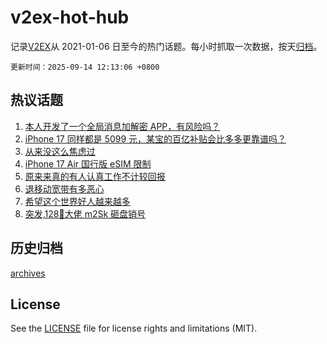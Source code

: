 # v2ex-hot-hub

 记录[V2EX](https://www.v2ex.com/)从 2021-01-06 日至今的热门话题。每小时抓取一次数据，按天[归档](archives)。

`更新时间：2025-09-14 12:13:06 +0800`

## 热议话题

1. [本人开发了一个全局消息加解密 APP，有风险吗？](https://www.v2ex.com/t/1159041)
1. [iPhone 17 同样都是 5099 元，某宝的百亿补贴会比多多更靠谱吗？](https://www.v2ex.com/t/1158965)
1. [从来没这么焦虑过](https://www.v2ex.com/t/1159011)
1. [iPhone 17 Air 国行版 eSIM 限制](https://www.v2ex.com/t/1159036)
1. [原来来真的有人认真工作不计较回报](https://www.v2ex.com/t/1158972)
1. [退移动宽带有多恶心](https://www.v2ex.com/t/1158957)
1. [希望这个世界好人越来越多](https://www.v2ex.com/t/1159054)
1. [突发,128💎大佬 m2Sk 砸盘销号](https://www.v2ex.com/t/1158977)

## 历史归档

[archives](archives)

## License

See the [LICENSE](LICENSE) file for license rights and limitations (MIT).
